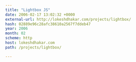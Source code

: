 ```yaml
---
title: "Lightbox JS"
date: 2006-02-17 13:02:32 +0000
external-url: http://lokeshdhakar.com/projects/lightbox/
hash: 02889e96c28afc38610a2567f7ddeb47
year: 2006
month: 02
scheme: http
host: lokeshdhakar.com
path: /projects/lightbox/

---
```



